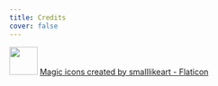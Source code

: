 ```yaml
---
title: Credits
cover: false
---
```


<div>
  <img
    class="thumb-float-left imagedropshadow"
    src="/assets/img/book.png"
    width="50px"
    height="50px"
  />
  <a href="https://www.flaticon.com/free-icons/magic" title="magic icons">Magic icons created by smalllikeart - Flaticon</a>

</div>
